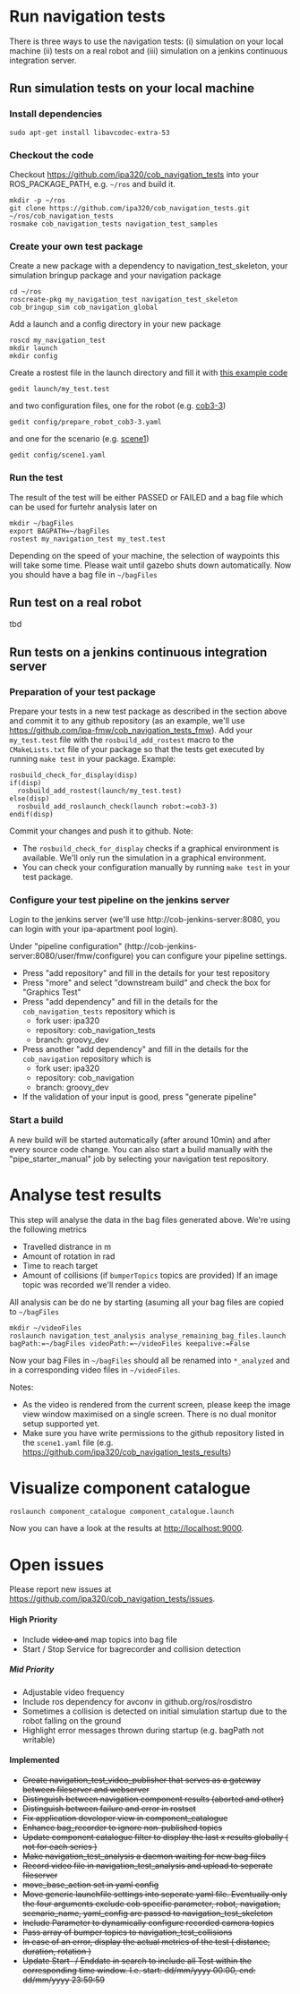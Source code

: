 # Run navigation tests
There is three ways to use the navigation tests: (i) simulation on your local machine (ii) tests on a real robot and (iii) simulation on a jenkins continuous integration server.

## Run simulation tests on your local machine

### Install dependencies
```
sudo apt-get install libavcodec-extra-53
```

### Checkout the code
Checkout https://github.com/ipa320/cob_navigation_tests into your ROS_PACKAGE_PATH, e.g. ```~/ros``` and build it.
```
mkdir -p ~/ros
git clone https://github.com/ipa320/cob_navigation_tests.git ~/ros/cob_navigation_tests
rosmake cob_navigation_tests navigation_test_samples
```

### Create your own test package
Create a new package with a dependency to navigation_test_skeleton, your simulation bringup package and your navigation package
```
cd ~/ros
roscreate-pkg my_navigation_test navigation_test_skeleton cob_bringup_sim cob_navigation_global
```
Add a launch and a config directory in your new package
```
roscd my_navigation_test
mkdir launch
mkdir config
```
Create a rostest file in the launch directory and fill it with [this example code](https://raw.github.com/ipa320/cob_navigation_tests/groovy_dev/navigation_test_samples/launch/sample_test.testt)
```
gedit launch/my_test.test
```

and two configuration files, one for the robot (e.g. [cob3-3](https://raw.github.com/ipa320/cob_navigation_tests/groovy_dev/navigation_test_samples/config/prepare_robot_cob3-3.yaml))
```
gedit config/prepare_robot_cob3-3.yaml
```
and one for the scenario (e.g. [scene1](https://raw.github.com/ipa320/cob_navigation_tests/groovy_dev/navigation_test_samples/config/scene1.yaml))
```
gedit config/scene1.yaml
```

### Run the test
The result of the test will be either PASSED or FAILED and a bag file which can be used for furtehr analysis later on
```
mkdir ~/bagFiles
export BAGPATH=~/bagFiles
rostest my_navigation_test my_test.test
```
Depending on the speed of your machine, the selection of waypoints this will take some time. Please wait until gazebo shuts down automatically.
Now you should have a bag file in ```~/bagFiles```

## Run test on a real robot
tbd

## Run tests on a jenkins continuous integration server

### Preparation of your test package
Prepare your tests in a new test package as described in the section above and commit it to any github repository (as an example, we'll use https://github.com/ipa-fmw/cob_navigation_tests_fmw).
Add your ```my_test.test``` file with the ```rosbuild_add_rostest``` macro to the ```CMakeLists.txt``` file of your package so that the tests get executed by running ```make test``` in your package. Example:
```
rosbuild_check_for_display(disp)
if(disp)
  rosbuild_add_rostest(launch/my_test.test)
else(disp)
  rosbuild_add_roslaunch_check(launch robot:=cob3-3)
endif(disp)
```
Commit your changes and push it to github.
Note:
* The ```rosbuild_check_for_display``` checks if a graphical environment is available. We'll only run the simulation in a graphical environment.
* You can check your configuration manually by running ```make test``` in your test package.

### Configure your test pipeline on the jenkins server
Login to the jenkins server (we'll use http://cob-jenkins-server:8080, you can login with your ipa-apartment pool login).

Under "pipeline configuration" (http://cob-jenkins-server:8080/user/fmw/configure) you can configure your pipeline settings. 
* Press "add repository" and fill in the details for your test repository
* Press "more" and select "downstream build" and check the box for "Graphics Test"
* Press "add dependency" and fill in the details for the `cob_navigation_tests` repository which is
  * fork user: ipa320
  * repository: cob_navigation_tests
  * branch: groovy_dev
* Press another "add dependency" and fill in the details for the `cob_navigation` repository which is
  * fork user: ipa320
  * repository: cob_navigation
  * branch: groovy_dev
* If the validation of your input is good, press "generate pipeline"

### Start a build
A new build will be started automatically (after around 10min) and after every source code change.
You can also start a build manually with the "pipe_starter_manual" job by selecting your navigation test repository.

# Analyse test results
This step will analyse the data in the bag files generated above. We're using the following metrics
* Travelled distrance in m
* Amount of rotation in rad
* Time to reach target
* Amount of collisions (if ```bumperTopics``` topics are provided)
If an image topic was recorded we'll render a video.

All analysis can be do ne by starting (asuming all your bag files are copied to ```~/bagFiles```
```
mkdir ~/videoFiles
roslaunch navigation_test_analysis analyse_remaining_bag_files.launch bagPath:=~/bagFiles videoPath:=~/videoFiles keepalive:=False
```
Now your bag Files in ```~/bagFiles``` should all be renamed into ```*_analyzed``` and in a corresponding video files in ```~/videoFiles```.


Notes: 
* As the video is rendered from the current screen, please keep the image view window maximised on a single screen. There is no dual monitor setup supported yet.
* Make sure you have write permissions to the github repository listed in the ```scene1.yaml``` file (e.g. https://github.com/ipa320/cob_navigation_tests_results)

# Visualize component catalogue
```
roslaunch component_catalogue component_catalogue.launch
```

Now you can have a look at the results at [http://localhost:9000](http://localhost:9000).






# Open issues
Please report new issues at https://github.com/ipa320/cob_navigation_tests/issues.


#### High Priority
- Include ~~video and~~ map topics into bag file
- Start / Stop Service for bagrecorder and collision detection

##### Mid Priority
- Adjustable video frequency
- Include ros dependency for avconv in github.org/ros/rosdistro
- Sometimes a collision is detected on initial simulation startup due to the robot falling on the ground
- Highlight error messages thrown during startup (e.g. bagPath not writable)

#### Implemented
- ~~Create navigation_test_video_publisher that serves as a gateway between fileserver and webserver~~
- ~~Distinguish between navigation component results (aborted and other)~~
- ~~Distinguish between failure and error in rostset~~
- ~~Fix application developer view in component_catalogue~~
- ~~Enhance bag_recorder to ignore non-published topics~~
- ~~Update component catalogue filter to display the last x results globally ( not for each series )~~
- ~~Make navigation_test_analysis a daemon waiting for new bag files~~
- ~~Record video file in navigation_test_analysis and upload to seperate fileserver~~
- ~~move_base_action set in yaml config~~
- ~~Move generic launchfile settings into seperate yaml file.
  Eventually only the four arguments exclude cob specific parameter, robot, navigation, scenario_name, yaml_config are passed to navigation_test_skeleton~~
- ~~Include Parameter to dynamically configure recorded camera topics~~
- ~~Pass array of bumper topics to navigation_test_collisions~~
- ~~In case of an error, display the actual metrics of the test ( distance, duration, rotation )~~
- ~~Update Start- / Enddate in search to include all Test within the corresponding time window. I.e. start: dd/mm/yyyy 00:00, end: dd/mm/yyyy 23:59:59~~


